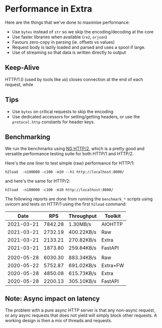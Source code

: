 # Performance in Extra

Here are the things that we've done to maximise performance:

-   Use `bytes` instead of `str` so we skip the encoding/decoding at the core
-   Use faster libraries when available (`re2`, `orjson`)
-   Favours zero-copy in parsing (ie. offsets vs values)
-   Request body is lazily loaded and parsed and uses a spool if large.
-   Use of streaming so that data is written directly to output

## Keep-Alive

HTTP/1.0 (used by tools like `ab`) closes connection at the end of each
request, while

## Tips

-   Use `bytes` on critical requests to skip the encoding
-   Use dedicated accessors for setting/getting headers, or use the `protocol.http` constants
    for header keys.

## Benchmarking

We run the benchmarks using [NG HTTP/2](https://nghttp2.org/), which is a pretty good and versatile performance
testing suite for both HTTP/1 and HTTP/2.

Here's the one liner to test simple (raw) performance for HTTP/1:

```
h2load  -n100000 -c100 -m10 --h1 http://localhost:8000/
```

and here's the same for HTTP/2:

```
h2load  -n100000 -c100 -m10 http://localhost:8000/
```

The following reports are done from running the `benchmark_*` scripts
using uvicorn and tests on HTTP/1 using the first `h2load` command:

| Date       |  RPS    | Throughput | Toolkit    |
| ---------- | ------- | ---------- | ---------- |
| 2021-03-21 | 7842.28 |   1.30MB/s | AIOHTTP    |
| 2021-03-21 | 2732.19 | 400.22KB/s | Raw        |
| 2021-03-21 | 2133.21 | 270.82KB/s | Extra      |
| 2021-03-21 | 1873.80 | 259.84KB/s | FastAPI    |
|  |  |  |   |
| 2020-05-28 | 6030.30 | 883.34KB/s | Raw        |
| 2020-05-22 | 5752.87 | 691.02KB/s | Extra+FW   |
| 2020-05-28 | 4850.08 | 615.73KB/s | Extra      |
| 2020-05-28 | 2200.13 | 305.10KB/s | FastAPI    |

## Note: Async impact on latency

The problem with a pure async HTTP server is that any non-async request, or any
async requests that does not yield will simply block other requests. A working
design is then a mix of threads and requests.

